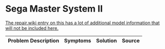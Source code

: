 # Sega Master System II

[The repair.wiki entry on this has a lot of additional model information that will not be included here.](https://old.repair.wiki/w/SEGA_Master_System_II)

| Problem Description | Symptoms | Solution | Source |
| ------------------- | -------- | -------- | ------ |